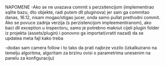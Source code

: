 NAPOMENE
-Ako se ne uvazava commit s perzsitencijom (implementirao sqlite bazu, dto objekte, radi putem dll pluginova) jer sam ga commitao danas, 16.12,  nisam mogao/stigao jucer, onda samo pullat prethodni commit. Ako se povuce zadnja verzija (s perzistencijom impleementiranom), ako baci dll exception u inspectoru, samo je potrebno maknut  cijeli plugin folder iz projekta (assets/plugin) i ponovno ga importat(vratit nazad) da se updatea meta fajl kako treba 

-dodao sam camera follow i to tako da prati najbrze vozilo (izkalkuirano na temelju algoritma, algoritam za brzinu ovisi o parametrima unesenim na panelu za konfiguraciju)
